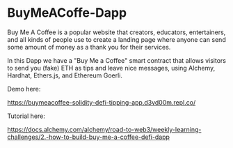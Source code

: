# BuyMeACoffe-Dapp

Buy Me A Coffee is a popular website that creators, educators, entertainers, and all kinds of people use to create a landing page where anyone can send some amount of money as a thank you for their services. 

In this Dapp we have a "Buy Me a Coffee" smart contract that allows visitors to send you (fake) ETH as tips and leave nice messages, using Alchemy, Hardhat, Ethers.js, and Ethereum Goerli.

Demo here:

https://buymeacoffee-solidity-defi-tipping-app.d3vd00m.repl.co/

Tutorial here:

https://docs.alchemy.com/alchemy/road-to-web3/weekly-learning-challenges/2.-how-to-build-buy-me-a-coffee-defi-dapp



